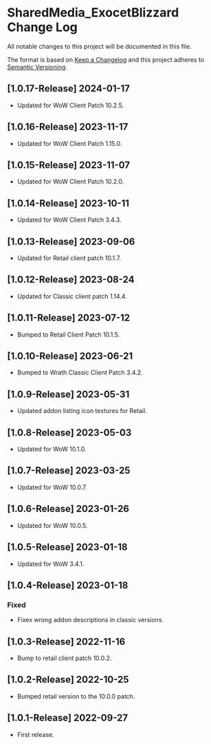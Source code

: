 # SharedMedia_ExocetBlizzard Change Log
All notable changes to this project will be documented in this file.

The format is based on [Keep a Changelog](http://keepachangelog.com/)
and this project adheres to [Semantic Versioning](http://semver.org/).

## [1.0.17-Release] 2024-01-17
- Updated for WoW Client Patch 10.2.5.

## [1.0.16-Release] 2023-11-17
- Updated for WoW Client Patch 1.15.0.

## [1.0.15-Release] 2023-11-07
- Updated for WoW Client Patch 10.2.0.

## [1.0.14-Release] 2023-10-11
- Updated for WoW Client Patch 3.4.3.

## [1.0.13-Release] 2023-09-06
- Updated for Retail client patch 10.1.7.

## [1.0.12-Release] 2023-08-24
- Updated for Classic client patch 1.14.4.

## [1.0.11-Release] 2023-07-12
- Bumped to Retail Client Patch 10.1.5.

## [1.0.10-Release] 2023-06-21
- Bumped to Wrath Classic Client Patch 3.4.2.

## [1.0.9-Release] 2023-05-31
- Updated addon listing icon textures for Retail.

## [1.0.8-Release] 2023-05-03
- Updated for WoW 10.1.0.

## [1.0.7-Release] 2023-03-25
- Updated for WoW 10.0.7.

## [1.0.6-Release] 2023-01-26
- Updated for WoW 10.0.5.

## [1.0.5-Release] 2023-01-18
- Updated for WoW 3.4.1.

## [1.0.4-Release] 2023-01-18
### Fixed
- Fixex wrong addon descriptions in classic versions.

## [1.0.3-Release] 2022-11-16
- Bump to retail client patch 10.0.2.

## [1.0.2-Release] 2022-10-25
- Bumped retail version to the 10.0.0 patch.

## [1.0.1-Release] 2022-09-27
- First release.
